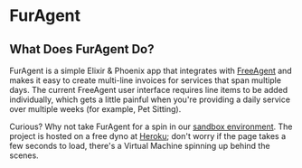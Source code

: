 # FurAgent

## What Does FurAgent Do?
FurAgent is a simple Elixir & Phoenix app that integrates with [FreeAgent](https://www.freeagent.com) and makes it easy to create multi-line invoices for services that span multiple days. The current FreeAgent user interface requires line items to be added individually, which gets a little painful when you're providing a daily service over multiple weeks (for example, Pet Sitting).

Curious? Why not take FurAgent for a spin in our [sandbox environment](http://furagent-sandbox.herokuapp.com/). The project is hosted on a free dyno at [Heroku](https://www.heroku.com/free); don't worry if the page takes a few seconds to load, there's a Virtual Machine spinning up behind the scenes.
